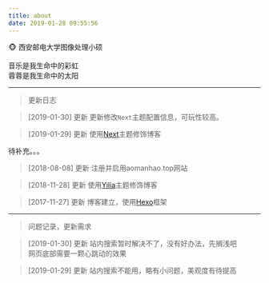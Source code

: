 ```yaml
---
title: about
date: 2019-01-28 09:55:56
---
```


:monkey_face:
西安邮电大学图像处理小硕<br><br>音乐是我生命中的彩虹<br>蓉蓉是我生命中的太阳

---
>更新日志

>[2019-01-30] 更新
更新修改`Next`主题配置信息，可玩性较高。<br>



>[2019-01-29] 更新
使用[Next](https://github.com/theme-next/hexo-theme-next)主题修饰博客

待补充。。。

>[2018-08-08] 更新
注册并启用aomanhao.top网站


>[2018-11-28] 更新
使用[Yilia](https://github.com/litten/hexo-theme-yilia)主题修饰博客


>[2017-11-27] 更新
博客建立，使用[Hexo](http://hexo.io/)框架

---
>问题记录，更新需求

>[2019-01-30] 更新
站内搜索暂时解决不了，没有好办法，先搁浅吧<br>
网页底部需要一颗心跳动的效果

>[2019-01-29] 更新
站内搜索不能用，略有小问题，美观度有待提高
